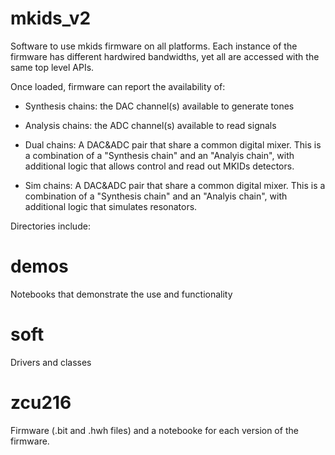 # mkids_v2

Software to use mkids firmware on all platforms.  Each instance of the firmware has different hardwired bandwidths, yet all are accessed with the same top level APIs.

Once loaded, firmware can report the availability of:

* Synthesis chains: the DAC channel(s) available to generate tones

* Analysis chains:  the ADC channel(s) available to read signals 

* Dual chains:  A DAC&ADC pair that share a common digital mixer.  This is a combination of a "Synthesis chain" and an "Analyis chain", with additional logic that allows control and read out MKIDs detectors.

* Sim chains:  A DAC&ADC pair that share a common digital mixer.  This is a combination of a "Synthesis chain" and an "Analyis chain", with additional logic that simulates resonators.

Directories include:

# demos

Notebooks that demonstrate the use and functionality

# soft

Drivers and classes

# zcu216

Firmware (.bit and .hwh files) and a notebooke for each version of the firmware.
